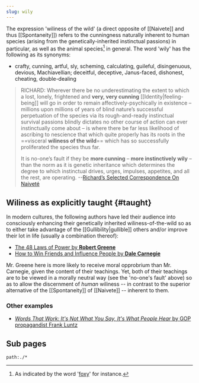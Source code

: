 ```yaml
---
slug: wily
---
```


The expression 'wiliness of the wild' (a direct opposite of [[Naivete]] and thus [[Spontaneity]]) refers to the cunningness naturally inherent to human species (arising from the genetically-inherited instinctual passions) in particular, as well as the animal species[^foxy] in general. The word 'wily' has the following as its synonyms:

[^foxy]: As indicated by the word '[foxy](https://www.lexico.com/definition/foxy)' for instance.

-  crafty, cunning, artful, sly, scheming, calculating, guileful, disingenuous, devious, Machiavellian; deceitful, deceptive, Janus-faced, dishonest, cheating, double-dealing

> RICHARD: Wherever there be no underestimating the extent to which a lost, lonely, frightened and **very, very cunning** [[Identity|feeling-being]] will go in order to remain affectively-psychically in existence – millions upon millions of years of blind nature’s successful perpetuation of the species via its rough-and-ready instinctual survival passions blindly dictates no other course of action can ever instinctually come about – is where there be far less likelihood of ascribing to nescience that which quite properly has its roots in the ==visceral **wiliness of the wild**== which has so successfully proliferated the species thus far.
>
> It is no-one’s fault if they be **more cunning** – **more instinctively wily** – than the norm as it is genetic inheritance which determines the degree to which instinctual drives, urges, impulses, appetites, and all the rest, are operating. --[Richard’s Selected Correspondence On Naiveté](http://www.actualfreedom.com.au/richard/selectedcorrespondence/sc-naivete.htm)

## Wiliness as explicitly taught {#taught}

In modern cultures, the following authors have led their audience into consciously enhancing their genetically inherited wiliness-of-the-wild so as to either take advantage of the [[Gullibility|gullible]] others and/or improve their lot in life (usually a combination thereof):

- [The 48 Laws of Power by **Robert Greene**](https://www.nateliason.com/notes/48-laws-power-robert-greene)
- [How to Win Friends and Influence People by **Dale Carnegie**](https://fs.blog/how-to-win-friends-and-influence-people/)

Mr. Greene here is more likely to receive moral opprobrium than Mr. Carnegie, given the content of their teachings. Yet, both of their teachings are to be viewed in a morally neutral way (see the 'no-one's fault' above) so as to allow the discernment of *human* wiliness -- in contrast to the superior alternative of the [[Spontaneity]] of [[Naivete]] -- inherent to them.

### Other examples

- [*Words That Work: It's Not What You Say, It's What People Hear* by GOP propagandist Frank Luntz](https://old.reddit.com/r/TheMotte/comments/wi8rc4/smallscale_question_sunday_for_august_07_2022/ijiapob/?sort=confidence)

## Sub pages

```query
path:./*
```
